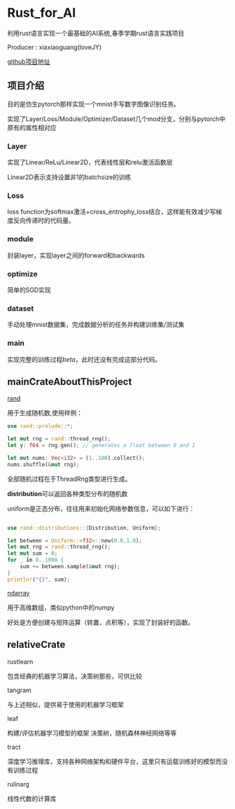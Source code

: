 # Rust_for_AI

利用rust语言实现一个最基础的AI系统,春季学期rust语言实践项目

Producer : xiaxiaoguang(loveJY)

[github项目地址](https://github.com/xiaxiaoguang/RustForAI)

## 项目介绍

目的是仿生pytorch那样实现一个mnist手写数字图像识别任务。

实现了Layer/Loss/Module/Optimizer/Dataset几个mod分支，分别与pytorch中原有的属性相对应

### Layer

实现了Linear/ReLu/Linear2D，代表线性层和relu激活函数层

Linear2D表示支持设置非1的batchsize的训练

### Loss

loss function为softmax激活+cross_entrophy_loss结合，这样能有效减少写梯度反向传递时的代码量。

### module

封装layer，实现layer之间的forward和backwards

### optimize

简单的SGD实现

### dataset

手动处理mnist数据集，完成数据分析的任务并构建训练集/测试集

### main

实现完整的训练过程*beta*，此时还没有完成这部分代码。

## mainCrateAboutThisProject

[rand](https://docs.rs/rand/latest/rand/)

用于生成随机数,使用样例：

```rust
use rand::prelude::*;

let mut rng = rand::thread_rng();
let y: f64 = rng.gen(); // generates a float between 0 and 1

let mut nums: Vec<i32> = (1..100).collect();
nums.shuffle(&mut rng);
```

全部随机过程在于ThreadRng类型进行生成。

**distribution**可以返回各种类型分布的随机数

uniform是正态分布，往往用来初始化网络参数信息，可以如下进行：

```rust

use rand::distributions::{Distribution, Uniform};

let between = Uniform::<f32>::new(0.0,1.0);
let mut rng = rand::thread_rng();
let mut sum = 0;
for _ in 0..1000 {
    sum += between.sample(&mut rng);
}
println!("{}", sum);

```

[ndarray](https://docs.rs/ndarray/0.15.6/ndarray/)

用于高维数组，类似python中的numpy

好处是方便创建与矩阵运算（转置，点积等），实现了封装好的函数。

## relativeCrate

rustlearn

包含经典的机器学习算法，决策树那些，可供比较

tangram

与上述相似，提供易于使用的机器学习框架

leaf

构建/评估机器学习模型的框架 决策树，随机森林神经网络等等

tract

深度学习推理库，支持各种网络架构和硬件平台，这里只有运载训练好的模型而没有训练过程

rulinarg

线性代数的计算库

